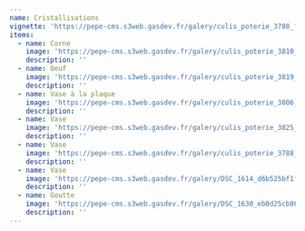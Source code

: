 ```yaml
---
name: Cristallisations
vignette: 'https://pepe-cms.s3web.gasdev.fr/galery/culis_poterie_3788_fd388c51c4.webp'
items:
  - name: Corne
    image: 'https://pepe-cms.s3web.gasdev.fr/galery/culis_poterie_3810_f1b27762e0.webp'
    description: ''
  - name: Oeuf
    image: 'https://pepe-cms.s3web.gasdev.fr/galery/culis_poterie_3819_87b1d05868.webp'
    description: ''
  - name: Vase à la plaque
    image: 'https://pepe-cms.s3web.gasdev.fr/galery/culis_poterie_3806_dd2555520a.webp'
    description: ''
  - name: Vase
    image: 'https://pepe-cms.s3web.gasdev.fr/galery/culis_poterie_3825_be5e624227.webp'
    description: ''
  - name: Vase
    image: 'https://pepe-cms.s3web.gasdev.fr/galery/culis_poterie_3788_fd388c51c4.webp'
    description: ''
  - name: Vase
    image: 'https://pepe-cms.s3web.gasdev.fr/galery/DSC_1614_d6b525bf1f.webp'
    description: ''
  - name: Goutte
    image: 'https://pepe-cms.s3web.gasdev.fr/galery/DSC_1630_eb0d25cb86.webp'
    description: ''
---
```


